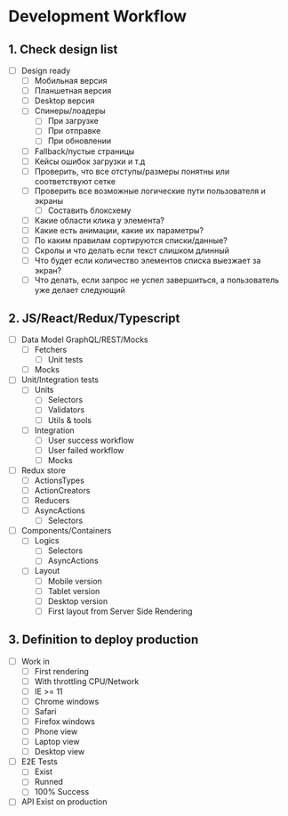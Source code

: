 # Development Workflow

## 1. Check design list
- [ ] Design ready
    - [ ] Мобильная версия
    - [ ] Планшетная версия
    - [ ] Desktop версия
    - [ ] Спинеры/лоадеры
        - [ ] При загрузке
        - [ ] При отправке
        - [ ] При обновлении
    - [ ] Fallback/пустые страницы
    - [ ] Кейсы ошибок загрузки и т.д
    - [ ] Проверить, что все отступы/размеры понятны или соответствуют сетке
    - [ ] Проверить все возможные логические пути пользователя и экраны
        - [ ] Составить блоксхему
    - [ ] Какие области клика у элемента?
    - [ ] Какие есть анимации, какие их параметры?
    - [ ] По каким правилам сортируются списки/данные?
    - [ ] Скролы и что делать если текст слишком длинный
    - [ ] Что будет если количество элементов списка выезжает за экран?
    - [ ] Что делать, если запрос не успел завершиться, а пользователь уже делает следующий

## 2. JS/React/Redux/Typescript
- [ ] Data Model GraphQL/REST/Mocks
  - [ ] Fetchers
    - [ ] Unit tests
  - [ ] Mocks
- [ ] Unit/Integration tests
  - [ ] Units
    - [ ] Selectors
    - [ ] Validators
    - [ ] Utils & tools
  - [ ] Integration
    - [ ] User success workflow
    - [ ] User failed workflow
    - [ ] Mocks
- [ ] Redux store
  - [ ] ActionsTypes
  - [ ] ActionCreators
  - [ ] Reducers
  - [ ] AsyncActions
    - [ ] Selectors
- [ ] Components/Containers
  - [ ] Logics
    - [ ] Selectors
    - [ ] AsyncActions
  - [ ] Layout
    - [ ] Mobile version
    - [ ] Tablet version
    - [ ] Desktop version
    - [ ] First layout from Server Side Rendering

## 3. Definition to deploy production
- [ ] Work in
  - [ ] First rendering
  - [ ] With throttling CPU/Network
  - [ ] IE >= 11
  - [ ] Chrome windows
  - [ ] Safari
  - [ ] Firefox windows
  - [ ] Phone view
  - [ ] Laptop view
  - [ ] Desktop view
- [ ] E2E Tests
  - [ ] Exist
  - [ ] Runned
  - [ ] 100% Success
- [ ] API Exist on production
